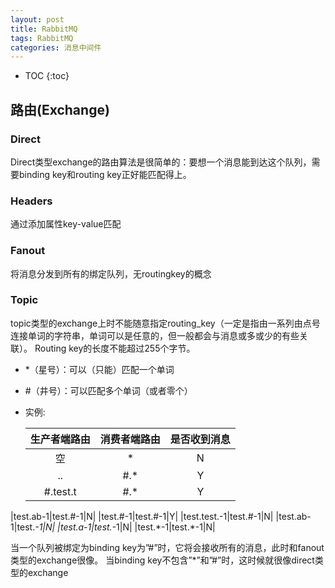 ```yaml
---
layout: post
title: RabbitMQ
tags: RabbitMQ
categories: 消息中间件
---
```

* TOC
{:toc}

## 路由(Exchange)
### Direct
Direct类型exchange的路由算法是很简单的：要想一个消息能到达这个队列，需要binding key和routing key正好能匹配得上。
### Headers
通过添加属性key-value匹配
### Fanout
将消息分发到所有的绑定队列，无routingkey的概念
### Topic
topic类型的exchange上时不能随意指定routing_key（一定是指由一系列由点号连接单词的字符串，单词可以是任意的，但一般都会与消息或多或少的有些关联）。
Routing key的长度不能超过255个字节。
 - *（星号）：可以（只能）匹配一个单词
 - \#（井号）：可以匹配多个单词（或者零个）
 - 实例:

   | 生产者端路由 | 消费者端路由 | 是否收到消息 |
   |:---:|:---:|:---:|
   |空|*|N|
   |..|#.*|Y|
   |#.test.t|#.*|Y|
|test.ab-1|test.#-1|N|
|test.#-1|test.#-1|Y|
|test.test.-1|test.#-1|N|
|test.ab-1|test.*-1|N|
|test.a-1|test.*-1|N|
|test.\*-1|test.*-1|N|

 当一个队列被绑定为binding key为”#”时，它将会接收所有的消息，此时和fanout类型的exchange很像。
 当binding key不包含”*”和”#”时，这时候就很像direct类型的exchange
